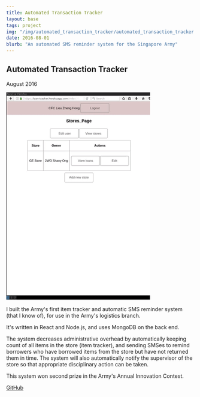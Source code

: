 ```yaml
---
title: Automated Transaction Tracker
layout: base
tags: project
img: "/img/automated_transaction_tracker/automated_transaction_tracker.gif"
date: 2016-08-01
blurb: "An automated SMS reminder system for the Singapore Army"
---
```


## Automated Transaction Tracker

August 2016

![screencap of automated transaction tracker](/img/automated_transaction_tracker/automated_transaction_tracker.gif)

I built the Army's first item tracker and automatic SMS reminder system
(that I know of),
for use in the Army's logistics branch.

It's written in React and Node.js, and uses MongoDB on the back end.

The system decreases administrative overhead
by automatically keeping count of all items in the store (item tracker),
and sending SMSes to remind borrowers who have borrowed items from the store
but have not returned them in time.
The system will also automatically notify the supervisor of the store
so that appropriate disciplinary action can be taken.

This system won second prize in the Army's Annual Innovation Contest.

[GitHub](https://github.com/lieuzhenghong/automated-transaction-tracker/)
